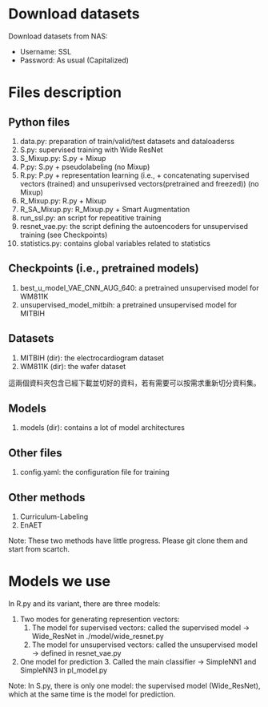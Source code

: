 # Download datasets

Download datasets from NAS:

* Username: SSL
* Password: As usual (Capitalized)

# Files description

## Python files

1. data.py: preparation of train/valid/test datasets and dataloaderss
2. S.py: supervised training with Wide ResNet
3. S_Mixup.py: S.py + Mixup
4. P.py: S.py + pseudolabeling (no Mixup)
5. R.py: P.py + representation learning (i.e., + concatenating supervised vectors (trained) and unsuperivsed vectors(pretrained and freezed)) (no Mixup)
6. R_Mixup.py: R.py + Mixup
7. R_SA_Mixup.py: R_Mixup.py + Smart Augmentation
8. run_ssl.py: an script for repeatitive training
9. resnet_vae.py: the script defining the autoencoders for unsupervised training (see Checkpoints)
10. statistics.py: contains global variables related to statistics

## Checkpoints (i.e., pretrained models)

1. best_u_model_VAE_CNN_AUG_640: a pretrained unsupervised model for WM811K
2. unsupervised_model_mitbih: a pretrained unsupervised model for MITBIH

## Datasets

1. MITBIH (dir): the electrocardiogram dataset
2. WM811K (dir): the wafer dataset

這兩個資料夾包含已經下載並切好的資料，若有需要可以按需求重新切分資料集。

## Models

1. models (dir): contains a lot of model architectures

## Other files

1. config.yaml: the configuration file for training

## Other methods

1. Curriculum-Labeling
2. EnAET

Note: These two methods have little progress. Please git clone them and start from scartch.

# Models we use

In R.py and its variant, there are three models:

1. Two modes for generating represention vectors:
    1. The model for supervised vectors: called the supervised model -> Wide_ResNet in ./model/wide_resnet.py
    2. The model for unsupervised vectors: called the unsupervised model -> defined in resnet_vae.py
2. One model for prediction
    3. Called the main classifier -> SimpleNN1 and SimpleNN3 in pl_model.py

Note: In S.py, there is only one model: the supervised model (Wide_ResNet), which at the same time is the model for prediction.
